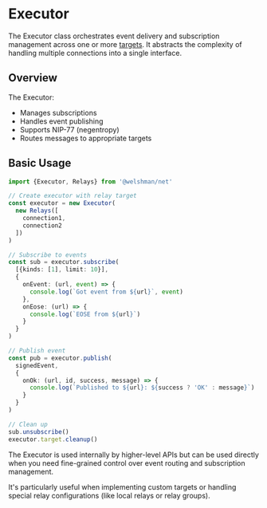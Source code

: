 # Executor

The Executor class orchestrates event delivery and subscription management across one or more [targets](/net/targets.md). It abstracts the complexity of handling multiple connections into a single interface.

## Overview

The Executor:
- Manages subscriptions
- Handles event publishing
- Supports NIP-77 (negentropy)
- Routes messages to appropriate targets

## Basic Usage

```typescript
import {Executor, Relays} from '@welshman/net'

// Create executor with relay target
const executor = new Executor(
  new Relays([
    connection1,
    connection2
  ])
)

// Subscribe to events
const sub = executor.subscribe(
  [{kinds: [1], limit: 10}],
  {
    onEvent: (url, event) => {
      console.log(`Got event from ${url}`, event)
    },
    onEose: (url) => {
      console.log(`EOSE from ${url}`)
    }
  }
)

// Publish event
const pub = executor.publish(
  signedEvent,
  {
    onOk: (url, id, success, message) => {
      console.log(`Published to ${url}: ${success ? 'OK' : message}`)
    }
  }
)

// Clean up
sub.unsubscribe()
executor.target.cleanup()
```

The Executor is used internally by higher-level APIs but can be used directly when you need fine-grained control over event routing and subscription management.

It's particularly useful when implementing custom targets or handling special relay configurations (like local relays or relay groups).
